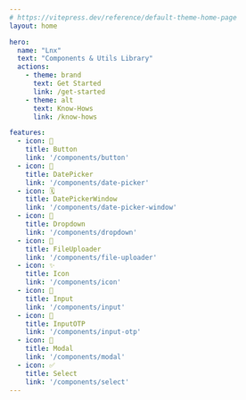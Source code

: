```yaml
---
# https://vitepress.dev/reference/default-theme-home-page
layout: home

hero:
  name: "Lnx"
  text: "Components & Utils Library"
  actions:
    - theme: brand
      text: Get Started
      link: /get-started
    - theme: alt
      text: Know-Hows
      link: /know-hows

features:
  - icon: 🔘
    title: Button
    link: '/components/button'
  - icon: 📅
    title: DatePicker
    link: '/components/date-picker'
  - icon: 🗓️
    title: DatePickerWindow
    link: '/components/date-picker-window'
  - icon: 🔽
    title: Dropdown
    link: '/components/dropdown'
  - icon: 📁
    title: FileUploader
    link: '/components/file-uploader'
  - icon: ✨
    title: Icon
    link: '/components/icon'
  - icon: 📝
    title: Input
    link: '/components/input'
  - icon: 🔢
    title: InputOTP
    link: '/components/input-otp'
  - icon: 💬
    title: Modal
    link: '/components/modal'
  - icon: ✅
    title: Select
    link: '/components/select'
---
```


